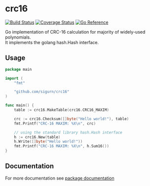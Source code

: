 
# crc16
[![Build Status](https://travis-ci.org/sigurn/crc16.svg?branch=master)](https://travis-ci.org/sigurn/crc16)
[![Coverage Status](https://coveralls.io/repos/sigurn/crc16/badge.svg?branch=master&service=github)](https://coveralls.io/github/sigurn/crc16?branch=master)
[![Go Reference](https://pkg.go.dev/badge/github.com/sigurn/crc16.svg)](https://pkg.go.dev/github.com/sigurn/crc16)

Go implementation of CRC-16 calculation for majority of widely-used polynomials.</br>
It implements the golang hash.Hash interface.

## Usage
```go
package main

import (
	"fmt"

	"github.com/sigurn/crc16"
)

func main() {
	table := crc16.MakeTable(crc16.CRC16_MAXIM)

	crc := crc16.Checksum([]byte("Hello world!"), table)
	fmt.Printf("CRC-16 MAXIM: %X\n", crc)

	// using the standard library hash.Hash interface
	h := crc16.New(table)
	h.Write([]byte("Hello world!"))
	fmt.Printf("CRC-16 MAXIM: %X\n", h.Sum16())
}
```

## Documentation
For more documentation see [package documentation](https://godoc.org/github.com/sigurn/crc16)
